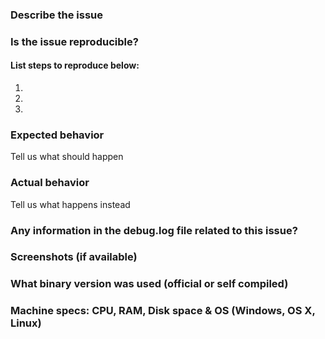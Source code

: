 <!--- Remove sections that do not apply -->
### Describe the issue

### Is the issue reproducible?
#### List steps to reproduce below:
1. 
2. 
3. 

### Expected behavior
Tell us what should happen

### Actual behavior
Tell us what happens instead

### Any information in the debug.log file related to this issue?

### Screenshots (if available)

### What binary version was used (official or self compiled)

### Machine specs: CPU, RAM, Disk space & OS (Windows, OS X, Linux) 

